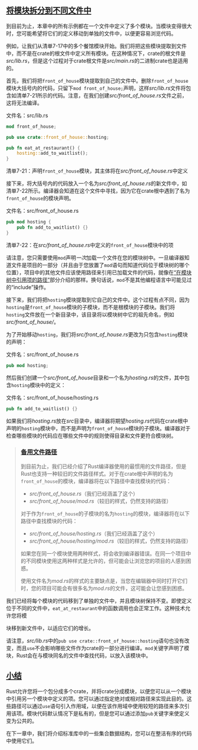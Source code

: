 ## [将模块拆分到不同文件中](https://doc.rust-lang.org/book/ch07-05-separating-modules-into-different-files.html#separating-modules-into-different-files)

到目前为止，本章中的所有示例都在一个文件中定义了多个模块。当模块变得很大时，您可能希望将它们的定义移动到单独的文件中，以便更容易浏览代码。

例如，让我们从清单7-17中的多个餐馆模块开始。我们将把这些模块提取到文件中，而不是在crate的根文件中定义所有模块。在这种情况下，crate的根文件是*src/lib.rs*，但是这个过程对于crate根文件是*src/main.rs*的二进制crate也是适用的。

首先，我们将把`front_of_house`模块提取到自己的文件中。删除`front_of_house`模块大括号内的代码，只留下`mod front_of_house;`声明，这样*src/lib.rs*文件将包含如清单7-21所示的代码。注意，在我们创建*src/front_of_house.rs*文件之前，这将无法编译。

文件名：src/lib.rs

```rust
mod front_of_house;

pub use crate::front_of_house::hosting;

pub fn eat_at_restaurant() {
    hosting::add_to_waitlist();
}
```

清单7-21：声明`front_of_house`模块，其主体将在*src/front_of_house.rs*中定义

接下来，将大括号内的代码放入一个名为*src/front_of_house.rs*的新文件中，如清单7-22所示。编译器会知道在这个文件中寻找，因为它在crate根中遇到了名为`front_of_house`的模块声明。

文件名：src/front_of_house.rs

```rust
pub mod hosting {
    pub fn add_to_waitlist() {}
}
```

清单7-22：在*src/front_of_house.rs*中定义的`front_of_house`模块中的项

请注意，您只需要使用`mod`声明*一次*加载一个文件在您的模块树中。一旦编译器知道文件是项目的一部分（并且由于您放置了`mod`语句而知道代码位于模块树的哪个位置），项目中的其他文件应该使用路径来引用已加载文件的代码，就像在[“在模块树中引用项的路径”](https://doc.rust-lang.org/book/ch07-03-paths-for-referring-to-an-item-in-the-module-tree.html)部分介绍的那样。换句话说，`mod`不是其他编程语言中可能见过的“include”操作。

接下来，我们将把`hosting`模块提取到它自己的文件中。这个过程有点不同，因为`hosting`是`front_of_house`模块的子模块，而不是根模块的子模块。我们将`hosting`文件放在一个新目录中，该目录将以模块树中它的祖先命名，例如*src/front_of_house/*。

为了开始移动`hosting`，我们将*src/front_of_house.rs*更改为只包含`hosting`模块的声明：

文件名：src/front_of_house.rs

```rust
pub mod hosting;
```

然后我们创建一个*src/front_of_house*目录和一个名为*hosting.rs*的文件，其中包含`hosting`模块中的定义：

文件名：src/front_of_house/hosting.rs

```rust
pub fn add_to_waitlist() {}
```

如果我们将*hosting.rs*放在*src*目录中，编译器将期望*hosting.rs*代码在crate根中声明的`hosting`模块中，而不是声明为`front_of_house`模块的子模块。编译器对于检查哪些模块的代码应在哪些文件中的规则使得目录和文件更符合模块树。

> ### [备用文件路径](https://doc.rust-lang.org/book/ch07-05-separating-modules-into-different-files.html#alternate-file-paths)
>
> 到目前为止，我们已经介绍了Rust编译器使用的最惯用的文件路径，但是Rust也支持一种较旧的文件路径样式。对于在crate根中声明的名为`front_of_house`的模块，编译器将在以下路径中查找模块的代码：
>
> - *src/front_of_house.rs*（我们已经涵盖了这个）
> - *src/front_of_house/mod.rs*（较旧的样式，仍然支持的路径）
>
> 对于作为`front_of_house`的子模块的名为`hosting`的模块，编译器将在以下路径中查找模块的代码：
>
> - *src/front_of_house/hosting.rs*（我们已经涵盖了这个）
> - *src/front_of_house/hosting/mod.rs*（较旧的样式，仍然支持的路径）
>
> 如果您在同一个模块使用两种样式，将会收到编译器错误。在同一个项目中的不同模块使用这两种样式是允许的，但可能会让浏览您的项目的人感到困惑。
>
> 使用文件名为*mod.rs*的样式的主要缺点是，当您在编辑器中同时打开它们时，您的项目可能会有很多名为*mod.rs*的文件，这可能会让您感到困惑。

我们已经将每个模块的代码移到了单独的文件中，并且模块树保持不变。即使定义位于不同的文件中，`eat_at_restaurant`中的函数调用也会正常工作。这种技术允许您将模

块移到新文件中，以适应它们的增长。

请注意，*src/lib.rs*中的`pub use crate::front_of_house::hosting`语句也没有改变，而且`use`不会影响哪些文件作为crate的一部分进行编译。`mod`关键字声明了模块，Rust会在与模块同名的文件中查找代码，以放入该模块中。 

## [小结](https://doc.rust-lang.org/book/ch07-05-separating-modules-into-different-files.html#summary)

Rust允许您将一个包分成多个crate，并将crate分成模块，以便您可以从一个模块中引用另一个模块中定义的项。您可以通过指定绝对或相对路径来实现此目的。这些路径可以通过`use`语句引入作用域，以便在该作用域中使用较短的路径来多次引用该项。模块代码默认情况下是私有的，但是您可以通过添加`pub`关键字来使定义变为公共的。

在下一章中，我们将介绍标准库中的一些集合数据结构，您可以在整洁有序的代码中使用它们。